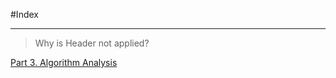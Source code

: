 #Index
***
> Why is Header not applied?

<div>
    <p>
        <a href="https://github.com/JoonHyeok-hozy-Kim/datastructure_and_algorithm_in_python/blob/main/Part3_Algorithm_Analysis/Part3_Algorithm_Analysis.md">Part 3. Algorithm Analysis</a>
    </p>
</div>